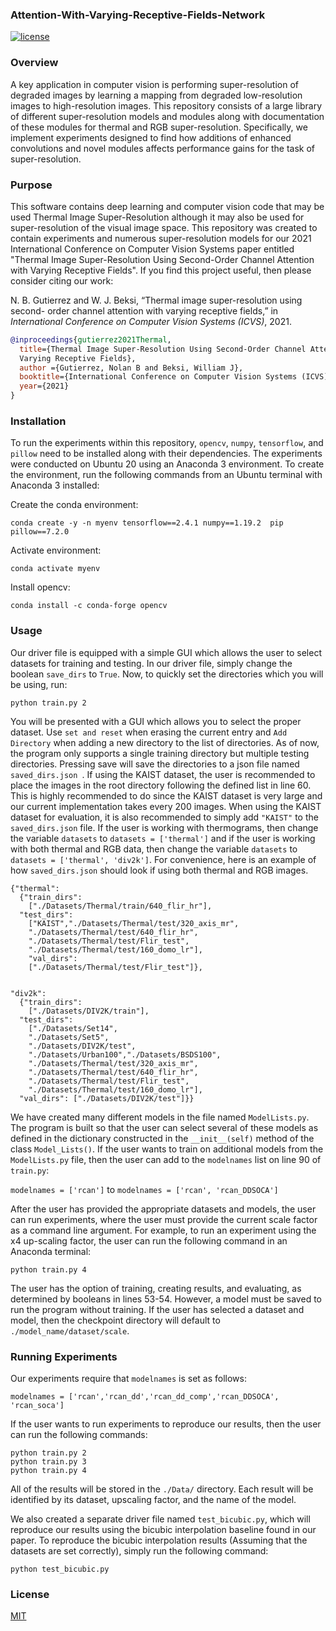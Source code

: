 ### Attention-With-Varying-Receptive-Fields-Network
 [![license](https://img.shields.io/github/license/mashape/apistatus.svg?maxAge=2592000)](https://github.com/keras-team/keras/blob/master/LICENSE)
### Overview

A key application in computer vision is performing super-resolution of degraded
images by learning a mapping from degraded low-resolution images to
high-resolution images. This repository consists of a large library of different
super-resolution models and modules along with documentation of these modules
for thermal and RGB super-resolution. Specifically, we implement experiments
designed to find how additions of enhanced convolutions and novel modules
affects  performance gains for the task of super-resolution.

### Purpose

This software contains deep learning and computer vision code that may be used
Thermal Image Super-Resolution although it may also be used for super-resolution
of the visual image space. This repository was created to contain experiments
and numerous super-resolution models for our 2021 International Conference on
Computer Vision Systems paper entitled "Thermal Image Super-Resolution Using
Second-Order Channel Attention with Varying Receptive Fields". If you find this
project useful, then please consider citing our work:
 
 N. B. Gutierrez and W. J. Beksi, “Thermal image super-resolution using second-
order channel attention with varying receptive fields,” in *International 
Conference on Computer Vision Systems (ICVS)*, 2021. 

```bibtex
@inproceedings{gutierrez2021Thermal, 
  title={Thermal Image Super-Resolution Using Second-Order Channel Attention with
  Varying Receptive Fields},
  author ={Gutierrez, Nolan B and Beksi, William J},
  booktitle={International Conference on Computer Vision Systems (ICVS)},
  year={2021}
}
``` 
### Installation
To run the experiments within this repository, `opencv`, `numpy`, `tensorflow`,
and `pillow` need to be installed along with their dependencies. The experiments
were conducted on Ubuntu 20 using an Anaconda 3 environment. To create the
environment, run the following commands from an Ubuntu terminal with Anaconda 3
installed:
  
Create the conda environment:
 
`conda create -y -n myenv tensorflow==2.4.1 numpy==1.19.2  pip  pillow==7.2.0`
 
Activate environment:
 
`conda activate myenv`
 
Install opencv:
 
`conda install -c conda-forge opencv`
 
### Usage
 
Our driver file is equipped with a simple GUI which allows the user to select
datasets for training and testing. In our driver file, simply change the boolean
`save_dirs` to `True`. Now, to quickly set the directories which you will be
using, run:

`python train.py 2`

You will be presented with a GUI which allows you to select the proper dataset.
Use `set and reset` when erasing the current entry and `Add Directory` when
adding a new directory to the list of directories. As of now, the program only
supports a single training directory but multiple testing directories. 
Pressing save will save the directories to a json file named `saved_dirs.json
`. If using the KAIST dataset, the user is recommended to place the images in 
the root directory following the defined list in line 60. This is highly 
recommended to do since the KAIST dataset is very large and our 
current  implementation takes every 200 images. When using the KAIST dataset 
for  evaluation, it is also recommended to simply add `"KAIST"` to the `
saved_dirs.json`  file. If the user is working with thermograms, then change 
the variable `datasets` to `datasets = ['thermal']` and if the user is working 
with both thermal and RGB data, then change the variable `datasets` to `
datasets = ['thermal', 'div2k']`. For convenience, here is an example of how 
`saved_dirs.json` should look if using both thermal and RGB images.
 
```
{"thermal": 
  {"train_dirs": 
    ["./Datasets/Thermal/train/640_flir_hr"],
  "test_dirs":
    ["KAIST","./Datasets/Thermal/test/320_axis_mr",
    "./Datasets/Thermal/test/640_flir_hr",
    "./Datasets/Thermal/test/Flir_test",
    "./Datasets/Thermal/test/160_domo_lr"],
    "val_dirs":
    ["./Datasets/Thermal/test/Flir_test"]},


"div2k": 
  {"train_dirs":
    ["./Datasets/DIV2K/train"],
  "test_dirs":
    ["./Datasets/Set14",
    "./Datasets/Set5",
    "./Datasets/DIV2K/test",
    "./Datasets/Urban100","./Datasets/BSDS100",
    "./Datasets/Thermal/test/320_axis_mr",
    "./Datasets/Thermal/test/640_flir_hr",
    "./Datasets/Thermal/test/Flir_test",
    "./Datasets/Thermal/test/160_domo_lr"], 
  "val_dirs": ["./Datasets/DIV2K/test"]}}
```
 
We have created many different models in the file named `ModelLists.py`. The
program is built so that the user can select several of these models as
defined in the dictionary constructed in the `__init__(self)` method of the
class `Model_Lists()`. If the user wants to train on additional models from the
`ModelLists.py` file, then the user can add  to the `modelnames` list on line 
90 of `train.py`:  
 
`modelnames = ['rcan']` to `modelnames = ['rcan', 'rcan_DDSOCA']`
 

After the user has provided the appropriate datasets and models, the user can
run experiments, where the user must provide the current scale factor as a
command line argument. For example, to run an experiment using the x4 up-scaling
factor, the user can run the following command in an Anaconda terminal:
 
`python train.py 4`

The user has the option of training, creating results, and evaluating, as
determined by booleans in lines 53-54. However, a model must be saved to run the
program without training.  If the user has selected a dataset and model, then
the checkpoint directory will default to `./model_name/dataset/scale`.
 


 
### Running Experiments
Our experiments require that `modelnames` is set as follows: 

`modelnames = ['rcan','rcan_dd','rcan_dd_comp','rcan_DDSOCA', 'rcan_soca']`

If the user wants to run experiments to reproduce our results, then the user can
run the following commands:

```
python train.py 2
python train.py 3
python train.py 4
```
All of the results will be stored in the `./Data/` directory. Each result will
be identified by its dataset, upscaling factor, and the name of the model.
 
We also created a separate driver file named `test_bicubic.py`, which will
reproduce our results using the bicubic interpolation baseline found in our paper.
To reproduce the bicubic interpolation results (Assuming that the datasets are
set correctly), simply run the following command: 

`python test_bicubic.py`

### License
[MIT](https://github.com/robotic-vision-lab/Attention-With-Varying-Receptive-Fields-Network/blob/main/LICENSE)
